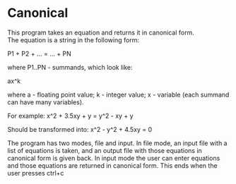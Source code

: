 # Canonical
This program takes an equation and returns it in canonical form.  
The equation is a string in the following form:

P1 + P2 + ... = ... + PN

where P1..PN - summands, which look like: 

ax^k

where a - floating point value;
k - integer value;
x - variable (each summand can have many variables).
 
For example:
x^2 + 3.5xy + y = y^2 - xy + y

Should be transformed into:
x^2 - y^2 + 4.5xy = 0

The program has two modes, file and input. In file mode, an input file with a list of equations is taken, and an output file
with those equations in canonical form is given back. In input mode the user can enter equations and those equations are returned
in canonical form. This ends when the user presses ctrl+c

